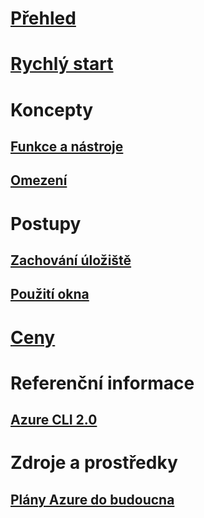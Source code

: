 # [Přehled](overview.md)

# [Rychlý start](quickstart.md)

# Koncepty
## [Funkce a nástroje](features.md)
## [Omezení](limitations.md)

# Postupy
## [Zachování úložiště](persisting-shell-storage.md)
## [Použití okna](using-the-shell-window.md)

# [Ceny](pricing.md)

# Referenční informace
## [Azure CLI 2.0](/cli/azure) 
# Zdroje a prostředky
## [Plány Azure do budoucna](https://azure.microsoft.com/roadmap/?category=monitoring-management)
